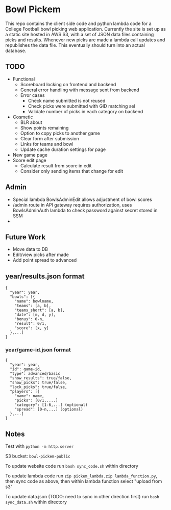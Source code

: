 # Bowl Pickem
This repo contains the client side code and python lambda code for a College Football bowl picking web application. Currently the site is set up as a static site hosted in AWS S3, with a set of JSON data files containing picks and results. Whenever new picks are made a lambda call updates and republishes the data file. This eventually should turn into an actual database. 

## TODO
- Functional
	- Scoreboard locking on frontend and backend
	- General error handling with message sent from backend
	- Error cases
		- Check name submitted is not reused
		- Check picks were submitted with GID matching sel
		- Validate number of picks in each category on backend
- Cosmetic
	- BLR about 
	- Show points remaining
	- Option to copy picks to another game
	- Clear form after submission
	- Links for teams and bowl
	- Update cache duration settings for page
- New game page
- Score edit page
	- Calculate result from score in edit
	- Consider only sending items that change for edit

## Admin
- Special lambda BowlsAdminEdit allows adjustment of bowl scores
- /admin route in API gateway requires authorization, uses BowlsAdminAuth lambda to check password against secret stored in SSM
- 

## Future Work
- Move data to DB
- Edit/view picks after made
- Add point spread to advanced

## year/results.json format
```
{
  "year": year,
  "bowls": [{
    "name": bowlname,
    "teams": [a, b],
    "teams_short": [a, b],
    "date": [m, d, y],
    "bonus": 0-n,
    "result": 0/1,
    "score": [x, y]
  },...]
}
```
### year/game-id.json format
```
{
  "year": year,
  "id": game-id,
  "type": advanced/basic
  "show_results": true/false,
  "show_picks": true/false,
  "lock_picks": true/false,
  "players": [{
    "name": name,
    "picks": [0/1,....]
    "category": [1-6,...] (optional)
    "spread": [0-n,...] (optional)
  },...]
}

```


## Notes
Test with `python -m http.server`

S3 bucket: `bowl-pickem-public`

To update website code run `bash sync_code.sh` within directory

To update lambda code run `zip pickem_lambda.zip lambda_function.py`, then sync code as above, then within lambda function select "upload from s3" 

To update data.json (TODO: need to sync in other direction first) run `bash sync_data.sh` within directory

